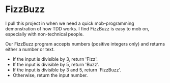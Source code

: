 # FizzBuzz
I pull this project in when we need a quick mob-programming demonstration of how TDD works. I find FizzBuzz is easy to mob on, especially with non-technical people.

Our FizzBuzz program accepts numbers (positive integers only) and returns either a number or text.
* If the input is divisible by 3, return 'Fizz'.
* If the input is divisible by 5, return 'Buzz'.
* If the input is divisible by 3 and 5, return 'FizzBuzz'.
* Otherwise, return the input number.
